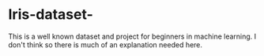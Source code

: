 # Iris-dataset-
This is a well known dataset and project for beginners in machine learning. I don't think so there is much of an explanation needed here.
